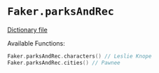 # `Faker.parksAndRec`

[Dictionary file](../src/main/resources/locales/en/parks_and_rec.yml)

Available Functions:  
```kotlin
Faker.parksAndRec.characters() // Leslie Knope
Faker.parksAndRec.cities() // Pawnee
```
